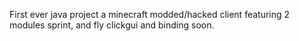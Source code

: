 First ever java project a minecraft modded/hacked client featuring 2 modules sprint, and fly clickgui and binding soon.
